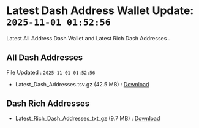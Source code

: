 # Latest Dash Address Wallet Update: `2025-11-01 01:52:56`

Latest All Address Dash Wallet and Latest Rich Dash Addresses .

## All Dash Addresses

File Updated : `2025-11-01 01:52:56`

- Latest_Dash_Addresses.tsv.gz (42.5 MB) : [Download](https://github.com/Pymmdrza/Rich-Address-Wallet/releases/tag/Dash)

## Dash Rich Addresses

- Latest_Rich_Dash_Addresses_txt_gz (9.7 MB) : [Download](https://github.com/Pymmdrza/Rich-Address-Wallet/releases/tag/Dash)
